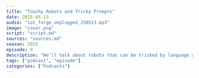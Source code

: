 ```yaml
---
title: "Touchy Robots and Tricky Prompts"
date: 2025-05-13
audio: "iot_forge_unplugged_250513.mp3"
image: "cover.png"
script: "script.md"
sources: "sources.md"
season: 2025
episode: 9
description: "We’ll talk about robots that can be tricked by language alone—yes, even the physical ones that move and grab. We’ll look at a new robot from Amazon that can actually *feel* what it touches. After that, we’ll jump into the world of 3D printing—both inside the human body and outside, with massive walls printed in just hours. And finally, there’s a cool new product from M5Stack that I’m seriously thinking about getting, even though my workbench is already full of half-finished projects."
tags: ["podcast", "episode"]
categories: ["Podcasts"]
---
```

